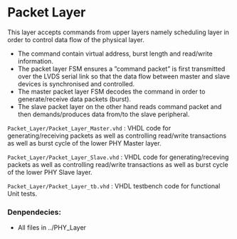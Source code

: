 # Packet Layer
This layer accepts commands from upper layers namely scheduling layer in order to control data flow of the physical layer.</br>
- The command contain virtual address, burst length and read/write information.
- The packet layer FSM ensures a ”command packet” is first transmitted over the LVDS serial link so that the 
data flow between master and slave devices is synchronised and controlled. </br>
- The master packet layer FSM decodes the command in order to generate/receive data packets (burst).
- The slave packet layer on the other hand reads command packet and then demands/produces data from/to the slave peripheral. </br>

`Packet_Layer/Packet_Layer_Master.vhd` : VHDL code for generating/receiving packets as well as controlling read/write transactions as well as burst cycle of the lower PHY Master layer. </br>

`Packet_Layer/Packet_Layer_Slave.vhd` : VHDL code for generating/receving packets as well as controlling read/write transactions as well as burst cycle of the lower PHY Slave layer. </br>

`Packet_Layer/Packet_Layer_tb.vhd` : VHDL testbench code for functional Unit tests. 

### Denpendecies: 
- All files in ../PHY_Layer
